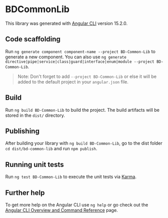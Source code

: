# BDCommonLib

This library was generated with [Angular CLI](https://github.com/angular/angular-cli) version 15.2.0.

## Code scaffolding

Run `ng generate component component-name --project BD-Common-Lib` to generate a new component. You can also use `ng generate directive|pipe|service|class|guard|interface|enum|module --project BD-Common-Lib`.
> Note: Don't forget to add `--project BD-Common-Lib` or else it will be added to the default project in your `angular.json` file. 

## Build

Run `ng build BD-Common-Lib` to build the project. The build artifacts will be stored in the `dist/` directory.

## Publishing

After building your library with `ng build BD-Common-Lib`, go to the dist folder `cd dist/bd-common-lib` and run `npm publish`.

## Running unit tests

Run `ng test BD-Common-Lib` to execute the unit tests via [Karma](https://karma-runner.github.io).

## Further help

To get more help on the Angular CLI use `ng help` or go check out the [Angular CLI Overview and Command Reference](https://angular.io/cli) page.
